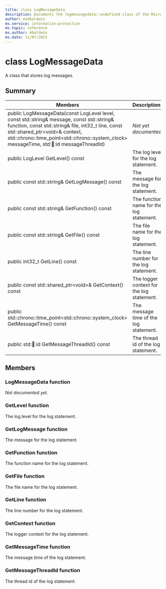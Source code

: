 ```yaml
---
title: class LogMessageData 
description: Documents the logmessagedata::undefined class of the Microsoft Information Protection (MIP) SDK.
author: msmbaldwin
ms.service: information-protection
ms.topic: reference
ms.author: mbaldwin
ms.date: 11/07/2023
---
```


# class LogMessageData 
A class that stores log messages.
  
## Summary
 Members                        | Descriptions                                
--------------------------------|---------------------------------------------
public LogMessageData(const LogLevel level, const std::string& message, const std::string& function, const std::string& file, int32_t line, const std::shared_ptr\<void\>& context, std::chrono::time_point\<std::chrono::system_clock\> messageTime, std::thread::id messageThreadId)  | _Not yet documented._
public LogLevel GetLevel() const  |  The log level for the log statement.
public const std::string& GetLogMessage() const  |  The message for the log statement.
public const std::string& GetFunction() const  |  The function name for the log statement.
public const std::string& GetFile() const  |  The file name for the log statement.
public int32_t GetLine() const  |  The line number for the log statement.
public const std::shared_ptr\<void\>& GetContext() const  |  The logger context for the log statement.
public std::chrono::time_point\<std::chrono::system_clock\> GetMessageTime() const  |  The message time of the log statement.
public std::thread::id GetMessageThreadId() const  |  The thread id of the log statement.
  
## Members
  
### LogMessageData function
_Not documented yet._

  
### GetLevel function
The log level for the log statement.
  
### GetLogMessage function
The message for the log statement.
  
### GetFunction function
The function name for the log statement.
  
### GetFile function
The file name for the log statement.
  
### GetLine function
The line number for the log statement.
  
### GetContext function
The logger context for the log statement.
  
### GetMessageTime function
The message time of the log statement.
  
### GetMessageThreadId function
The thread id of the log statement.